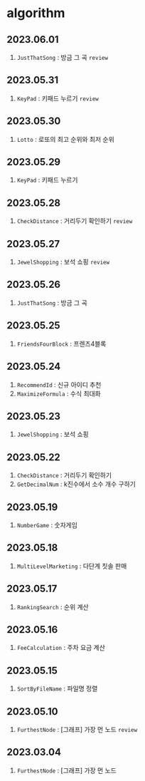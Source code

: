 # algorithm

## 2023.06.01
1. `JustThatSong` : 방금 그 곡 `review`

## 2023.05.31
1. `KeyPad` : 키패드 누르기 `review`

## 2023.05.30
1. `Lotto` : 로또의 최고 순위와 최저 순위

## 2023.05.29
1. `KeyPad` : 키패드 누르기

## 2023.05.28
1. `CheckDistance` : 거리두기 확인하기 `review`

## 2023.05.27
1. `JewelShopping` : 보석 쇼핑 `review`

## 2023.05.26
1. `JustThatSong` : 방금 그 곡

## 2023.05.25
1. `FriendsFourBlock` : 프렌즈4블록

## 2023.05.24
1. `RecommendId` : 신규 아이디 추천
2. `MaximizeFormula` : 수식 최대화

## 2023.05.23
1. `JewelShopping` : 보석 쇼핑

## 2023.05.22
1. `CheckDistance` : 거리두기 확인하기
2. `GetDecimalNum` : k진수에서 소수 개수 구하기

## 2023.05.19
1. `NumberGame` : 숫자게임

## 2023.05.18
1. `MultiLevelMarketing` : 다단계 칫솔 판매

## 2023.05.17
1. `RankingSearch` : 순위 계산

## 2023.05.16
1. `FeeCalculation` : 주차 요금 계산

## 2023.05.15
1. `SortByFileName` : 파일명 정렬

## 2023.05.10
1. `FurthestNode` : [그래프] 가장 먼 노드 `review`

## 2023.03.04
1. `FurthestNode` : [그래프] 가장 먼 노드


